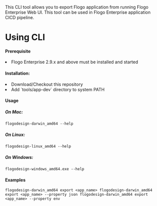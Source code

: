 This CLI tool allows you to export Flogo application from running Flogo Enterprise Web UI. This tool can be used in Flogo Enterprise application CICD pipeline.

# Using CLI
#### Prerequisite
<li> Flogo Enterprise 2.9.x and above must be installed and started</li>

#### Installation:
<li> Download/Checkout this repository</li>
<li> Add `tools/app-dev` directory to system PATH</li>


#### Usage

##### On Mac:
``
flogodesign-darwin_amd64 --help
``

 
##### On Linux:
``
flogodesign-linux_amd64 --help
``

##### On Windows:
``
flogodesign-windows_amd64.exe --help
``

#### Examples
``
flogodesign-darwin_amd64 export <app_name>
flogodesign-darwin_amd64 export <app_name> --property json
flogodesign-darwin_amd64 export <app_name> --property env
``
